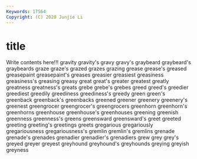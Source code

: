 ```yaml
---
Keywords: 17564
Copyright: (C) 2020 Junjie Li
---
```


# title

Write contents here!!!
gravity 
gravity's 
gravy 
gravy's 
graybeard
graybeard's 
graybeards 
graze 
graze's 
grazed 
grazes 
grazing 
grease 
grease's 
greased
greasepaint 
greasepaint's 
greases 
greasier 
greasiest 
greasiness 
greasiness's 
greasing 
greasy 
great
great's 
greater 
greatest 
greatly 
greatness 
greatness's 
greats 
grebe 
grebe's 
grebes
greed 
greed's 
greedier 
greediest 
greedily 
greediness 
greediness's 
greedy 
green 
green's
greenback 
greenback's 
greenbacks 
greened 
greener 
greenery 
greenery's 
greenest 
greengrocer 
greengrocer's
greengrocers 
greenhorn 
greenhorn's 
greenhorns 
greenhouse 
greenhouse's 
greenhouses 
greening 
greenish 
greenness
greenness's 
greens 
greensward 
greensward's 
greet 
greeted 
greeting 
greeting's 
greetings 
greets
gregarious 
gregariously 
gregariousness 
gregariousness's 
gremlin 
gremlin's 
gremlins 
grenade 
grenade's 
grenades
grenadier 
grenadier's 
grenadiers 
grew 
grey 
grey's 
greyed 
greyer 
greyest 
greyhound
greyhound's 
greyhounds 
greying 
greyish 
greyness 
